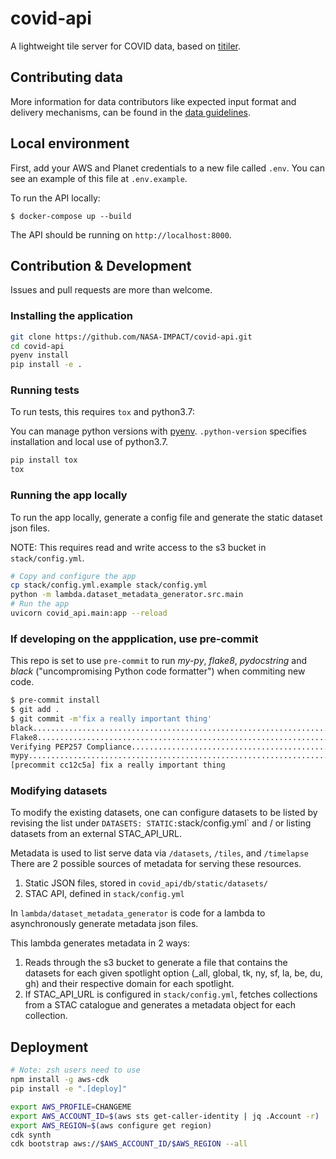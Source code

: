 # covid-api

A lightweight tile server for COVID data, based on [titiler](https://github.com/developmentseed/titiler).

## Contributing data
More information for data contributors like expected input format and delivery mechanisms, can be found in the [data guidelines](guidelines/README.md).

## Local environment

First, add your AWS and Planet credentials to a new file called `.env`. You can see an example of this file at `.env.example`.

To run the API locally:

```
$ docker-compose up --build
```

The API should be running on `http://localhost:8000`.

## Contribution & Development

Issues and pull requests are more than welcome.

### Installing the application

```bash
git clone https://github.com/NASA-IMPACT/covid-api.git
cd covid-api
pyenv install
pip install -e .
```
### Running tests

To run tests, this requires `tox` and python3.7:

You can manage python versions with [pyenv](https://github.com/pyenv/pyenv). `.python-version` specifies installation and local use of python3.7.

```bash
pip install tox
tox
```

### Running the app locally

To run the app locally, generate a config file and generate the static dataset json files.

NOTE: This requires read and write access to the s3 bucket in `stack/config.yml`.

```bash
# Copy and configure the app
cp stack/config.yml.example stack/config.yml
python -m lambda.dataset_metadata_generator.src.main
# Run the app
uvicorn covid_api.main:app --reload
```

### If developing on the appplication, use pre-commit

This repo is set to use `pre-commit` to run *my-py*, *flake8*, *pydocstring* and *black* ("uncompromising Python code formatter") when commiting new code.

```bash
$ pre-commit install
$ git add .
$ git commit -m'fix a really important thing'
black....................................................................Passed
Flake8...................................................................Passed
Verifying PEP257 Compliance..............................................Passed
mypy.....................................................................Passed
[precommit cc12c5a] fix a really important thing
 ```

### Modifying datasets

To modify the existing datasets, one can configure datasets to be listed by revising the list under `DATASETS: STATIC:`stack/config.yml` and / or listing datasets from an external STAC_API_URL.

Metadata is used to list serve data via `/datasets`, `/tiles`, and `/timelapse` There are 2 possible sources of metadata for serving these resources.

1. Static JSON files, stored in `covid_api/db/static/datasets/`
2. STAC API, defined in `stack/config.yml`

In `lambda/dataset_metadata_generator` is code for a lambda to asynchronously generate metadata json files.

This lambda generates metadata in 2 ways:

1. Reads through the s3 bucket to generate a file that contains the datasets for each given spotlight option (_all, global, tk, ny, sf, la, be, du, gh) and their respective domain for each spotlight.
2. If STAC_API_URL is configured in `stack/config.yml`, fetches collections from a STAC catalogue and generates a metadata object for each collection.

## Deployment

```bash
# Note: zsh users need to use
npm install -g aws-cdk
pip install -e ".[deploy]"

export AWS_PROFILE=CHANGEME
export AWS_ACCOUNT_ID=$(aws sts get-caller-identity | jq .Account -r)
export AWS_REGION=$(aws configure get region)
cdk synth
cdk bootstrap aws://$AWS_ACCOUNT_ID/$AWS_REGION --all
```